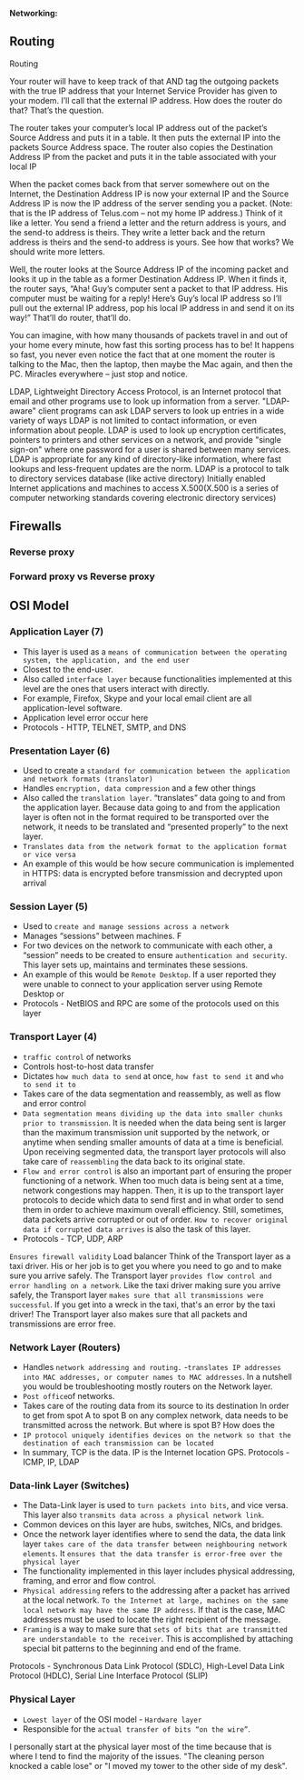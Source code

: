 **Networking:**

## Routing

Routing


Your router will have to keep track of that AND tag the outgoing packets with the true IP address that your Internet Service Provider has given to your modem. I’ll call that the external IP address. How does the router do that? That’s the question.

The router takes your computer’s local IP address out of the packet’s Source Address and puts it in a table. It then puts the external IP into the packets Source Address space. The router also copies the Destination Address IP from the packet and puts it in the table associated with your local IP



When the packet comes back from that server somewhere out on the Internet, the Destination Address IP is now your external IP and the Source Address IP is now the IP address of the server sending you a packet. (Note: that is the IP address of Telus.com – not my home IP address.)
Think of it like a letter. You send a friend a letter and the return address is yours, and the send-to address is theirs. They write a letter back and the return address is theirs and the send-to address is yours. See how that works? We should write more letters.

Well, the router looks at the Source Address IP of the incoming packet and looks it up in the table as a former Destination Address IP. When it finds it, the router says, “Aha! Guy’s computer sent a packet to that IP address. His computer must be waiting for a reply! Here’s Guy’s local IP address so I’ll pull out the external IP address, pop his local IP address in and send it on its way!” That’ll do router, that’ll do.

You can imagine, with how many thousands of packets travel in and out of your home every minute, how fast this sorting process has to be! It happens so fast, you never even notice the fact that at one moment the router is talking to the Mac, then the laptop, then maybe the Mac again, and then the PC. Miracles everywhere – just stop and notice.

LDAP, Lightweight Directory Access Protocol, is an Internet protocol that email and other programs use to look up information from a server.
"LDAP-aware" client programs can ask LDAP servers to look up entries in a wide variety of ways
LDAP is not limited to contact information, or even information about people. LDAP is used to look up encryption certificates, pointers to printers and other services on a network, and provide "single sign-on" where one password for a user is shared between many services. LDAP is appropriate for any kind of directory-like information, where fast lookups and less-frequent updates are the norm.
LDAP is a protocol to talk to directory services database (like active directory)
Initially enabled Internet applications and machines to access X.500(X.500 is a series of computer networking standards covering electronic directory services)

## Firewalls

### Reverse proxy
### Forward proxy vs Reverse proxy

## OSI Model

### Application Layer (7)
- This layer is used as a `means of communication between the operating system, the application, and the end user`
- Closest to the end-user.
- Also called `interface layer` because functionalities implemented at this level are the ones that users interact with directly. 
- For example, Firefox, Skype and your local email client are all application-level software.
- Application level error occur here
- Protocols - HTTP, TELNET, SMTP, and DNS

### Presentation Layer (6)
- Used to create a `standard for communication between the application and network formats (translator)`
- Handles `encryption, data compression` and a few other things
- Also called the `translation layer`. “translates” data going to and from the application layer. Because data going to and from the application layer is often not in the format required to be transported over the network, it needs to be translated and “presented properly” to the next layer.
- `Translates data from the network format to the application format or vice versa` 
- An example of this would be how secure communication is implemented in HTTPS: data is encrypted before transmission and decrypted upon arrival

### Session Layer (5)
- Used to `create and manage sessions across a network`
- Manages “sessions” between machines. F
- For two devices on the network to communicate with each other, a “session” needs to be created to ensure `authentication and security`. This layer sets up, maintains and terminates these sessions.
- An example of this would be `Remote Desktop`. If a user reported they were unable to connect to your application server using Remote Desktop or 
- Protocols - NetBIOS and RPC are some of the protocols used on this layer

### Transport Layer (4)
-  `traffic control` of networks
- Controls host-to-host data transfer 
- Dictates `how much data to send` at once, `how fast to send it` and `who to send it to`
- Takes care of the data segmentation and reassembly, as well as flow and error control
- `Data segmentation means dividing up the data into smaller chunks prior to transmission`. It is needed when the data being sent is larger than the maximum transmission unit supported by the network, or anytime when sending smaller amounts of data at a time is beneficial. Upon receiving segmented data, the transport layer protocols will also take care of `reassembling` the data back to its original state.
- `Flow and error control` is also an important part of ensuring the proper functioning of a network. When too much data is being sent at a time, network congestions may happen. Then, it is up to the transport layer protocols to decide which data to send first and in what order to send them in order to achieve maximum overall efficiency. Still, sometimes, data packets arrive corrupted or out of order. `How to recover original data if corrupted data arrives` is also the task of this layer.
- Protocols -  TCP, UDP, ARP

`Ensures firewall validity`
Load balancer
Think of the Transport layer as a taxi driver. His or her job is to get you where you need to go and to make sure you arrive safely.
The Transport layer `provides flow control and error handling on a network`. Like the taxi driver making sure you arrive safely, the Transport layer `makes sure that all transmissions were successful`. If you get into a wreck in the taxi, that's an error by the taxi driver!
The Transport layer also makes sure that all packets and transmissions are error free. 


### Network Layer (Routers)
- Handles `network addressing and routing.` 
-`translates IP addresses into MAC addresses, or computer names to MAC addresses`. In a nutshell you would be troubleshooting mostly routers on the Network layer.
- `Post office`of networks. 
- Takes care of the routing data from its source to its destination
In order to get from spot A to spot B on any complex network, data needs to be transmitted across the network. But where is spot B? How does the 
- `IP protocol uniquely identifies devices on the network so that the destination of each transmission can be located`
- In summary, TCP is the data. IP is the Internet location GPS.
Protocols - ICMP, IP, LDAP

### Data-link Layer (Switches)
- The Data-Link layer is used to `turn packets into bits`, and vice versa. This layer also `transmits data across a physical network link`. 
- Common devices on this layer are hubs, switches, NICs, and bridges.
- Once the network layer identifies where to send the data, the data link layer `takes care of the data transfer between neighbouring network elements`. It `ensures that the data transfer is error-free over the physical layer`
- The functionality implemented in this layer includes physical addressing, framing, and error and flow control.
- `Physical addressing` refers to the addressing after a packet has arrived at the local network. `To the Internet at large, machines on the same local network may have the same IP address`. If that is the case, MAC addresses must be used to locate the right recipient of the message.
- `Framing` is a way to make sure that `sets of bits that are transmitted are understandable to the receiver`. This is accomplished by attaching special bit patterns to the beginning and end of the frame.

Protocols - Synchronous Data Link Protocol (SDLC), High-Level Data Link Protocol (HDLC), Serial Line Interface Protocol (SLIP)

###  Physical Layer
- `Lowest layer` of the OSI model - `Hardware layer`
- Responsible for the `actual transfer of bits “on the wire”`. 


I personally start at the physical layer most of the time because that is where I tend to find the majority of the issues. "The cleaning person knocked a cable lose" or "I moved my tower to the other side of my desk".